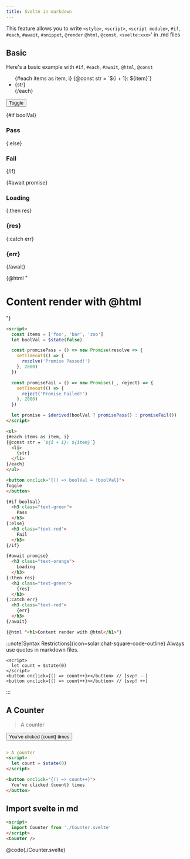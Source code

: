 ```yaml
---
title: Svelte in markdown
---
```


This feature allows you to write
`<style>`, `<script>`, `<script module>`, `#if`, `#each`, `#await`, `#snippet`, `@render` `@html`, `@const`, `<svelte:xxx>`' in .md files

## Basic

Here's a basic example with `#if`, `#each`, `#await`, `@html`, `@const`

<Tabs activeName="Output">

<TabPanel name="Output">

<ul>
{#each items as item, i}
{@const str = `${i + 1}: ${item}`}
  <li>
    {str}
  </li>
{/each}
</ul>

<button onclick="{() => boolVal = !boolVal}">
Toggle
</button>

{#if boolVal}
  <h3 class="text-green">
    Pass
  </h3>
{:else}
  <h3 class="text-red">
    Fail
  </h3>
{/if}

{#await promise}
  <h3 class="text-orange">
    Loading
  </h3>
{:then res}
  <h3 class="text-green">
    {res}
  </h3>
{:catch err}
  <h3 class="text-red">
    {err}
  </h3>
{/await}

{@html "<h1>Content render with @html</h1>"}

</TabPanel>

<TabPanel name="Input">

```md
<script>
  const items = ['foo', 'bar', 'zoo']
  let boolVal = $state(false)

  const promisePass = () => new Promise(resolve => {
    setTimeout(() => {
      resolve('Promise Passed!')
    }, 2000)
  })

  const promiseFail = () => new Promise((_, reject) => {
    setTimeout(() => {
      reject('Promise Failed!')
    }, 2000)
  })

  let promise = $derived(boolVal ? promisePass() : promiseFail())
</script>

<ul>
{#each items as item, i}
{@const str = `${i + 1}: ${item}`}
  <li>
    {str}
  </li>
{/each}
</ul>

<button onclick="{() => boolVal = !boolVal}">
Toggle
</button>

{#if boolVal}
  <h3 class="text-green">
    Pass
  </h3>
{:else}
  <h3 class="text-red">
    Fail
  </h3>
{/if}

{#await promise}
  <h3 class="text-orange">
    Loading
  </h3>
{:then res}
  <h3 class="text-green">
    {res}
  </h3>
{:catch err}
  <h3 class="text-red">
    {err}
  </h3>
{/await}

{@html "<h1>Content render with @html</h1>"}
```

</TabPanel>

</Tabs>

<div class="mt-4"></div>

:::note[Syntax Restrictions]{icon=solar:chat-square-code-outline}
Always use quotes in markdown files.
```svelte
<script>
  let count = $state(0)
</script>
<button onclick={() => count++}></button> // [svp! --]
<button onclick={() => count++}></button> // [svp! ++]
```
:::

## A Counter

<Tabs activeName="Output">

<TabPanel name="Output">

> A counter

<button onclick="{() => count++}" style="margin-bottom: 12px;">
  You've clicked {count} times
</button>

</TabPanel>

<TabPanel name="Input">

```md
> A counter
<script>
  let count = $state(0)
</script>

<button onclick="{() => count++}">
  You've clicked {count} times
</button>
```

</TabPanel>

</Tabs>

<script>
  import Counter from './Counter.svelte'
  let count = $state(0)
  let boolVal = $state(false)
  const items = ['foo', 'bar', 'zoo']
  const promisePass = () => new Promise(resolve => {
    setTimeout(() => {
      resolve('Promise Passed!')
    }, 2000)
  })
  const promiseFail = () => new Promise((_, reject) => {
    setTimeout(() => {
      reject('Promise Failed!')
    }, 2000)
  })
  let promise = $derived(boolVal ? promisePass() : promiseFail())
</script>

## Import svelte in md

<Tabs activeName="Output">

<TabPanel name="Output">

<Counter />

</TabPanel>

<TabPanel name="Input">

```md
<script>
  import Counter from './Counter.svelte'
</script>
<Counter />
```

</TabPanel>

<TabPanel name="Counter.svelte">

@code(./Counter.svelte)

</TabPanel>

</Tabs>

